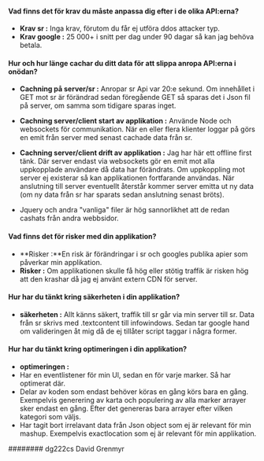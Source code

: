 
#### Vad finns det för **krav** du måste anpassa dig efter i de olika API:erna?
*  **Krav sr :** Inga krav, förutom du får ej utföra ddos attacker typ.
*  **Krav google :** 25 000+ i snitt per dag under 90 dagar så kan jag behöva betala.  

#### Hur och hur länge **cachar** du ditt data för att slippa anropa API:erna i onödan?
*  **Cachning på server/sr :** Anropar sr Api var 20:e sekund. Om innehållet i GET mot sr är förändrad sedan föregående GET så sparas det i Json fil på server, om samma som tidigare sparas inget.

*  **Cachning server/client start av applikation :** Använde Node och websockets för communikation. När en eller flera klienter loggar på görs en emit från server med senast cachade data från sr.

*  **Cachning server/client drift av applikation :** Jag har här ett offline first tänk. Där server endast via websockets gör en emit mot alla uppkopplade användare då data har förändrats. Om uppkoppling mot server ej existerar så kan applikationen fortfarande användas. När anslutning till server eventuellt återstår kommer server emitta ut ny data (om ny data från sr har sparats sedan anslutning senast bröts).

* Jquery och andra "vanliga" filer är hög sannorlikhet att de redan cashats från andra webbsidor.


#### Vad finns det för **risker** med din applikation?

*  **Risker :**En risk är förändringar i sr och googles publika apier som påverkar min applikation. 
* **Risker :** Om applikationen skulle få hög eller stötig traffik är risken hög att den krashar då jag ej använt extern CDN för server.

#### Hur har du tänkt kring **säkerheten** i din applikation?

*  **säkerheten :** Allt känns säkert, traffik till sr går via min server till sr. Data från sr skrivs med .textcontent till infowindows. Sedan tar google hand om valideringen åt mig då de ej tillåter script taggar i några former. 

#### Hur har du tänkt kring **optimeringen** i din applikation?

*  **optimeringen :**  
*  Har en eventlistener för min Ul, sedan en för varje marker. Så har optimerat där. 
*  Delar av koden som endast behöver köras en gång körs bara en gång. Exempelvis generering av karta och populering av alla marker arrayer sker endast en gång. Efter det genereras bara arrayer efter vilken kategori som väljs.
*  Har tagit bort irrelavant data från Json object som ej är relevant för min mashup. Exempelvis  exactlocation som ej är relevant för min applikation.

######## dg222cs David Grenmyr
